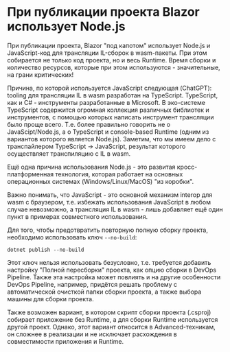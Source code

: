 # При публикации проекта Blazor использует Node.js

При публикации проекта, Blazor "под капотом" использует Node.js и JavaScript-код для трансляции IL-сборок в wasm-пакеты. При этом собирается не только код проекта, но и весь Runtime. Время сборки и количество ресурсов, которые при этом используются - значительные, на грани критических!

Причина, по которой используется JavaScript следующая (ChatGPT): tooling для трансляции IL в wasm разработан на TypeScript. TypeScript, как и C# - инструменты разработанные в Microsoft. В эко-системе TypeScript содержится огромная коллекция различных библиотек и инструментов, с помощью которых написать инструмент трансляции было проще всего. Т.е. более правильно говорить не о JavaScipt/Node.js, а о TypeScript и console-based Runtime (одним из вариантов которого является Node.js). Заметим, что мы имеем дело с транспайлером TypeScript -> JavaScript, результат которого осуществляет транспиляцию с IL в wasm.

Ещё одна причина использования Node.js - это развитая кросс-платформенная технология, которая работает на основных операционных системах (Windows/Linux/MacOS) "из коробки".

Важно понимать, что JavaScript - это основной механизм interop для wasm с браузером, т.е. избежать использования JavaScript в любом случае невозможно, а трансляция IL в wasm - лишь добавляет ещё один пункт в примерах совместного использования.

Для того, чтобы предотвратить повторную полную сборку проекта, необходимо использовать ключ `--no-build`:

```shell
dotnet publish --no-build
```

Этот ключ нельзя использовать безусловно, т.е. требуется добавить настройку "Полной пересборки" проекта, как опцию сборки в DevOps Pipeline. Также эта настройка может повлиять и на другие особенности DevOps Pipeline, например, придётся решать проблему с автоматической очисткой папки сборки проекта, а также выбора машины для сборки проекта.

Также возможен вариант, в котором скрипт сборки проекта (.csproj) собирает приложение без Runtime, а для сборки Runtime используется другой проект. Однако, этот вариант относится в Advanced-техникам, он сложнее в реализации и не исключает расхождения в совместимости приложения и Runtime.
